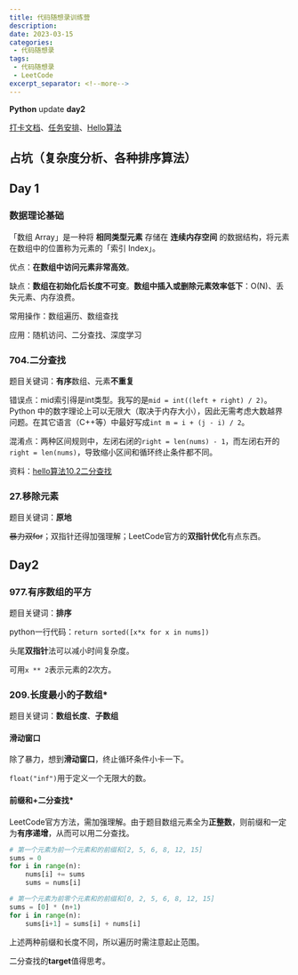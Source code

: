 ```yaml
---
title: 代码随想录训练营
description: 
date: 2023-03-15
categories:
 - 代码随想录
tags:
 - 代码随想录
 - LeetCode
excerpt_separator: <!--more--> 
---
```


**Python** update **day2**

[打卡文档](https://docs.qq.com/doc/DUEhEVVBnSkdDalhO)、[任务安排](https://docs.qq.com/doc/DUEhEVVBnSkdDalhO)、[Hello算法](https://www.hello-algo.com/)

<!--more-->

## 占坑（复杂度分析、各种排序算法）

## Day 1

### 数据理论基础

「数组 Array」是一种将 **相同类型元素** 存储在 **连续内存空间** 的数据结构，将元素在数组中的位置称为元素的「索引 Index」。

优点：**在数组中访问元素非常高效**。

缺点：**数组在初始化后长度不可变**。**数组中插入或删除元素效率低下**：O(N)、丢失元素、内存浪费。

常用操作：数组遍历、数组查找

应用：随机访问、二分查找、深度学习

### 704.二分查找

题目关键词：**有序**数组、元素**不重复**

错误点：mid索引得是int类型。我写的是`mid = int((left + right) / 2)`。Python 中的数字理论上可以无限大（取决于内存大小），因此无需考虑大数越界问题。在其它语言（C++等）中最好写成`int m = i + (j - i) / 2`。

混淆点：两种区间规则中，左闭右闭的`right = len(nums) - 1`，而左闭右开的`right = len(nums)`，导致缩小区间和循环终止条件都不同。

资料：[hello算法10.2二分查找](https://www.hello-algo.com/chapter_searching/binary_search/?h=%E4%BA%8C%E5%88%86#_1)

### 27.移除元素

题目关键词：**原地**

~~暴力双for~~；双指针还得加强理解；LeetCode官方的**双指针优化**有点东西。

## Day2

### 977.有序数组的平方

题目关键词：**排序**

python一行代码：`return sorted([x*x for x in nums])`

头尾**双指针**法可以减小时间复杂度。

可用`x ** 2`表示元素的2次方。

### 209.长度最小的子数组*

题目关键词：**数组长度**、**子数组**

#### 滑动窗口

除了暴力，想到**滑动窗口**，终止循环条件小卡一下。

`float("inf")`用于定义一个无限大的数。

#### 前缀和+二分查找*

LeetCode官方方法，需加强理解。由于题目数组元素全为**正整数**，则前缀和一定为**有序递增**，从而可以用二分查找。

``````Python
# 第一个元素为前一个元素和的前缀和[2, 5, 6, 8, 12, 15]
sums = 0
for i in range(n):
    nums[i] += sums
    sums = nums[i]

# 第一个元素为前零个元素和的前缀和[0, 2, 5, 6, 8, 12, 15]
sums = [0] * (n+1)
for i in range(n):
    sums[i+1] = sums[i] + nums[i]
``````

上述两种前缀和长度不同，所以遍历时需注意起止范围。

二分查找的**target**值得思考。



